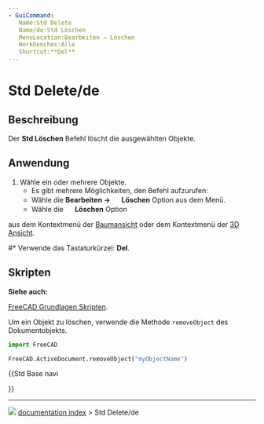```yaml
---
- GuiCommand:
   Name:Std Delete
   Name/de:Std Löschen
   MenuLocation:Bearbeiten → Löschen
   Workbenches:Alle
   Shortcut:**Del**
---
```


# Std Delete/de

## Beschreibung

Der **Std Löschen** Befehl löscht die ausgewählten Objekte.

## Anwendung

1.  Wähle ein oder mehrere Objekte.
    -   Es gibt mehrere Möglichkeiten, den Befehl aufzurufen:
    -   Wähle die **Bearbeiten → <img src="images/Std_Delete.svg" width=16px> Löschen** Option aus dem Menü.
    -   Wähle die **<img src="images/Std_Delete.svg" width=16px> Löschen** Option

aus dem Kontextmenü der [Baumansicht](Tree_view/de.md) oder dem Kontextmenü der [3D Ansicht](3D_view/de.md).

#\* Verwende das Tastaturkürzel: **Del**.

## Skripten


**Siehe auch:**

[FreeCAD Grundlagen Skripten](FreeCAD_Scripting_Basics/de.md).

Um ein Objekt zu löschen, verwende die Methode `removeObject` des Dokumentobjekts.


```python
import FreeCAD

FreeCAD.ActiveDocument.removeObject("myObjectName")
```





{{Std Base navi

}}



---
![](images/Button_right.svg) [documentation index](../README.md) > Std Delete/de
